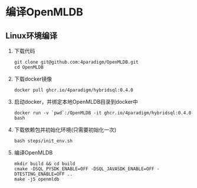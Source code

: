 # 编译OpenMLDB

## Linux环境编译
1. 下载代码
    ```
    git clone git@github.com:4paradigm/OpenMLDB.git
    cd OpenMLDB
    ```
2. 下载docker镜像
    ```
    docker pull ghcr.io/4paradigm/hybridsql:0.4.0
    ```
3. 启动docker，并绑定本地OpenMLDB目录到docker中
    ```
    docker run -v `pwd`:/OpenMLDB -it ghcr.io/4paradigm/hybridsql:0.4.0 bash
    ```
4. 下载依赖包并初始化环境(只需要初始化一次)
    ```
    bash steps/init_env.sh  
    ``` 
5. 编译OpenMLDB
    ```
    mkdir build && cd build
    cmake -DSQL_PYSDK_ENABLE=OFF -DSQL_JAVASDK_ENABLE=OFF -DTESTING_ENABLE=OFF ..
    make -j5 openmldb
    ```
